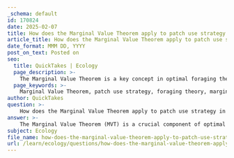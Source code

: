 ```yaml
---
_schema: default
id: 170824
date: 2025-02-07
title: How does the Marginal Value Theorem apply to patch use strategy in foraging?
article_title: How does the Marginal Value Theorem apply to patch use strategy in foraging?
date_format: MMM DD, YYYY
post_on_text: Posted on
seo:
  title: QuickTakes | Ecology
  page_description: >-
    The Marginal Value Theorem is a key concept in optimal foraging theory that explains how animals decide when to leave a resource patch based on the marginal rate of return and diminishing returns, influencing their foraging decisions.
  page_keywords: >-
    Marginal Value Theorem, patch use strategy, foraging theory, marginal rate of return, diminishing returns, patch quality, travel time, optimal foraging, energy intake, ecological studies
author: QuickTakes
question: >-
    How does the Marginal Value Theorem apply to patch use strategy in foraging?
answer: >-
    The Marginal Value Theorem (MVT) is a crucial component of optimal foraging theory that specifically addresses how animals decide when to leave a resource patch during foraging. According to MVT, an animal should remain in a patch until the marginal rate of return (the energy gained per unit of time) from that patch falls below the average rate of return for the environment.\n\n### Application of the Marginal Value Theorem to Patch Use Strategy\n\n1. **Marginal Rate of Return**: The MVT posits that foragers evaluate the energy gained from the last unit of resource collected in a patch. Mathematically, this can be expressed as:\n   $$\n   \text{Marginal Value} = \frac{\Delta E}{\Delta t}\n   $$\n   where $\Delta E$ is the change in energy gained and $\Delta t$ is the change in time spent foraging. When the marginal value drops below the average return rate, it signals that the forager should consider leaving the patch.\n\n2. **Diminishing Returns**: As foragers exploit a patch, they often experience diminishing returns, meaning that the energy gained from each additional unit of resource decreases over time. MVT helps predict the point at which the cost of remaining in the patch (in terms of time and energy) outweighs the benefits.\n\n3. **Patch Quality and Travel Time**: The decision to leave a patch is influenced not only by the diminishing returns within the patch but also by the quality of other patches and the travel time required to reach them. If a forager anticipates that a new patch will provide a higher return, it may leave the current patch sooner.\n\n4. **Graphical Representation**: Graphs can be used to visualize the relationship between foraging time and energy gained. The optimal foraging time can be determined by plotting the marginal value against time spent in the patch, allowing for a clear understanding of when to abandon the patch for better opportunities.\n\n5. **Real-Life Applications**: The principles of MVT have been applied in various ecological studies, including those examining animal movement patterns and resource availability. For instance, studies on campsite switching behavior in animals can illustrate how MVT guides foraging decisions based on resource distribution.\n\nIn summary, the Marginal Value Theorem provides a mathematical and conceptual framework for understanding patch use strategies in foraging. It emphasizes the importance of evaluating the marginal returns of resources and the trade-offs involved in foraging decisions, ultimately guiding animals to optimize their energy intake efficiently.
subject: Ecology
file_name: how-does-the-marginal-value-theorem-apply-to-patch-use-strategy-in-foraging.md
url: /learn/ecology/questions/how-does-the-marginal-value-theorem-apply-to-patch-use-strategy-in-foraging
---
```


&nbsp;